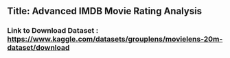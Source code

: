 ## Title: Advanced IMDB Movie Rating Analysis

### Link to Download Dataset : https://www.kaggle.com/datasets/grouplens/movielens-20m-dataset/download
